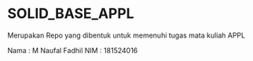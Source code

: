 # SOLID_BASE_APPL
Merupakan Repo yang dibentuk untuk memenuhi tugas mata kuliah APPL 

Nama : M Naufal Fadhil 
NIM : 181524016
